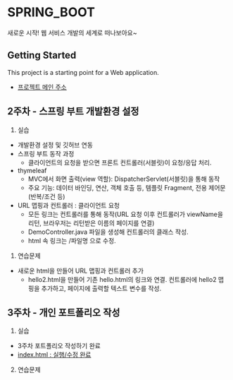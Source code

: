 # SPRING_BOOT

새로운 시작! 웹 서비스 개발의 세계로 떠나보아요~

## Getting Started

This project is a starting point for a Web application.

- [프로젝트 메인 주소](https://github.com/yeeuuuu/SPRING_20220997)

## 2주차 - 스프링 부트 개발환경 설정

1. 실습

- 개발환경 설정 및 깃허브 연동
- 스프링 부트 동작 과정
  - 클라이언트의 요청을 받으면 프론트 컨트롤러(서블릿)이 요청/응답 처리.
- thymeleaf
  - MVC에서 화면 출력(view 역할): DispatcherServlet(서블릿)을 통해 동작
  - 주요 기능: 데이터 바인딩, 연산, 객체 호출 등, 템플릿 Fragment, 전용 제어문(반복/조건 등)
- URL 맵핑과 컨트롤러 : 클라이언트 요청
  - 모든 링크는 컨트롤러를 통해 동작(URL 요청 이후 컨트롤러가 viewName을 리턴, 브라우저는 리턴받은 이름의 페이지를 연결)
  - DemoController.java 파일을 생성해 컨트롤러의 클래스 작성.
  - html 속 링크는 /파일명 으로 수정.

1. 연습문제

- 새로운 html을 만들어 URL 맵핑과 컨트롤러 추가
  - hello2.html을 만들어 기존 hello.html의 링크와 연결. 컨트롤러에 hello2 맵핑을 추가하고, 페이지에 출력할 텍스트 변수를 작성.

## 3주차 - 개인 포트폴리오 작성

1. 실습

- 3주차 포트폴리오 작성하기 완료
- [index.html : 실행/수정 완료](https://github.com/yeeuuuu/SPRING_20220997)

2. 연습문제
